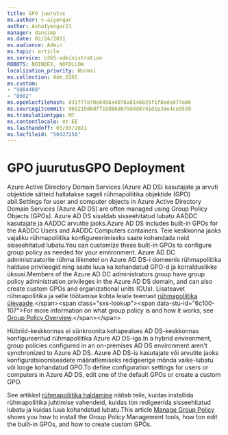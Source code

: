 ```yaml
---
title: GPO juurutus
ms.author: v-aiyengar
author: AshaIyengar21
manager: dansimp
ms.date: 02/24/2021
ms.audience: Admin
ms.topic: article
ms.service: o365-administration
ROBOTS: NOINDEX, NOFOLLOW
localization_priority: Normal
ms.collection: Adm_O365
ms.custom:
- "9004400"
- "8602"
ms.openlocfilehash: d31f77e70e8456a4076a8146025f1f8ada977a06
ms.sourcegitcommit: 969219d6dff18d86d679d4d8741d1e39e4ce9539
ms.translationtype: MT
ms.contentlocale: et-EE
ms.lasthandoff: 03/03/2021
ms.locfileid: "50427256"
---
```

# <a name="gpo-deployment"></a><span data-ttu-id="6c100-102">GPO juurutus</span><span class="sxs-lookup"><span data-stu-id="6c100-102">GPO Deployment</span></span>

<span data-ttu-id="6c100-103">Azure Active Directory Domain Services (Azure AD DS) kasutajate ja arvuti objektide sätteid hallatakse sageli rühmapoliitika objektide (GPO) abil.</span><span class="sxs-lookup"><span data-stu-id="6c100-103">Settings for user and computer objects in Azure Active Directory Domain Services (Azure AD DS) are often managed using Group Policy Objects (GPOs).</span></span> <span data-ttu-id="6c100-104">Azure AD DS sisaldab sisseehitatud lubatu AADDC kasutajate ja AADDC arvutite jaoks.</span><span class="sxs-lookup"><span data-stu-id="6c100-104">Azure AD DS includes built-in GPOs for the AADDC Users and AADDC Computers containers.</span></span> <span data-ttu-id="6c100-105">Teie keskkonna jaoks vajaliku rühmapoliitika konfigureerimiseks saate kohandada neid sisseehitatud lubatu.</span><span class="sxs-lookup"><span data-stu-id="6c100-105">You can customize these built-in GPOs to configure group policy as needed for your environment.</span></span> <span data-ttu-id="6c100-106">Azure AD DC administraatorite rühma liikmetel on Azure AD DS-i domeenis rühmapoliitika halduse privileegid ning saate luua ka kohandatud GPO-d ja korralduslikke üksusi.</span><span class="sxs-lookup"><span data-stu-id="6c100-106">Members of the Azure AD DC administrators group have group policy administration privileges in the Azure AD DS domain, and can also create custom GPOs and organizational units (OUs).</span></span> <span data-ttu-id="6c100-107">Lisateavet rühmapoliitika ja selle töötamise kohta leiate teemast [rühmapoliitika ülevaade](https://docs.microsoft.com/previous-versions/windows/it-pro/windows-server-2012-R2-and-2012/hh831791(v=ws.11)).</span><span class="sxs-lookup"><span data-stu-id="6c100-107">For more information on what group policy is and how it works, see [Group Policy Overview](https://docs.microsoft.com/previous-versions/windows/it-pro/windows-server-2012-R2-and-2012/hh831791(v=ws.11)).</span></span>

<span data-ttu-id="6c100-108">Hübriid-keskkonnas ei sünkroonita kohapealses AD DS-keskkonnas konfigureeritud rühmapoliitika Azure AD DS-iga.</span><span class="sxs-lookup"><span data-stu-id="6c100-108">In a hybrid environment, group policies configured in an on-premises AD DS environment aren't synchronized to Azure AD DS.</span></span> <span data-ttu-id="6c100-109">Azure AD DS-is kasutajate või arvutite jaoks konfiguratsiooniseadete määratlemiseks redigeerige mõnda vaike-lubatu või looge kohandatud GPO.</span><span class="sxs-lookup"><span data-stu-id="6c100-109">To define configuration settings for users or computers in Azure AD DS, edit one of the default GPOs or create a custom GPO.</span></span>

<span data-ttu-id="6c100-110">See artikkel [rühmapoliitika haldamine](https://docs.microsoft.com/azure/active-directory-domain-services/manage-group-policy) näitab teile, kuidas installida rühmapoliitika juhtimise vahendeid, kuidas ton redigeerida sisseehitatud lubatu ja kuidas luua kohandatud lubatu.</span><span class="sxs-lookup"><span data-stu-id="6c100-110">This article [Manage Group Policy](https://docs.microsoft.com/azure/active-directory-domain-services/manage-group-policy) shows you how to install the Group Policy Management tools, how ton edit the built-in GPOs, and how to create custom GPOs.</span></span>
